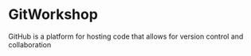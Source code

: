 # GitWorkshop
GitHub is a platform for hosting code that allows for version control and collaboration
